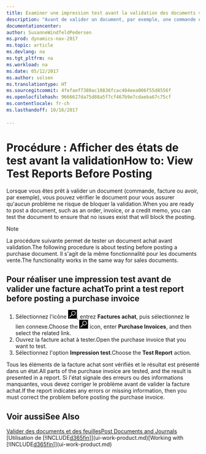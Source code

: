 ```yaml
---
title: Examiner une impression test avant la validation des documents vente ou achat
description: "Avant de valider un document, par exemple, une commande ou un avoir, vous pouvez l'imprimer et le passer en revue pour vérifier les erreurs possibles susceptibles de bloquer la validation."
documentationcenter: 
author: SusanneWindfeldPedersen
ms.prod: dynamics-nav-2017
ms.topic: article
ms.devlang: na
ms.tgt_pltfrm: na
ms.workload: na
ms.date: 05/12/2017
ms.author: solsen
ms.translationtype: HT
ms.sourcegitcommit: 4fefaef7380ac10836fcac404eea006f55d8556f
ms.openlocfilehash: 9666627da75d88a5f7cf467b9e7cdaeba67c75cf
ms.contentlocale: fr-ch
ms.lasthandoff: 10/16/2017

---
```

# <a name="how-to-view-test-reports-before-posting"></a><span data-ttu-id="34c77-103">Procédure : Afficher des états de test avant la validation</span><span class="sxs-lookup"><span data-stu-id="34c77-103">How to: View Test Reports Before Posting</span></span>
<span data-ttu-id="34c77-104">Lorsque vous êtes prêt à valider un document (commande, facture ou avoir, par exemple), vous pouvez vérifier le document pour vous assurer qu'aucun problème ne risque de bloquer la validation.</span><span class="sxs-lookup"><span data-stu-id="34c77-104">When you are ready to post a document, such as an order, invoice, or a credit memo, you can test the document to ensure that no issues exist that will block the posting.</span></span>

> [!NOTE]  
>   <span data-ttu-id="34c77-105">La procédure suivante permet de tester un document achat avant validation.</span><span class="sxs-lookup"><span data-stu-id="34c77-105">The following procedure is about testing before posting a purchase document.</span></span> <span data-ttu-id="34c77-106">Il s'agit de la même fonctionnalité pour les documents vente.</span><span class="sxs-lookup"><span data-stu-id="34c77-106">The functionality works in the same way for sales documents.</span></span>

## <a name="to-print-a-test-report-before-posting-a-purchase-invoice"></a><span data-ttu-id="34c77-107">Pour réaliser une impression test avant de valider une facture achat</span><span class="sxs-lookup"><span data-stu-id="34c77-107">To print a test report before posting a purchase invoice</span></span>
1. <span data-ttu-id="34c77-108">Sélectionnez l'icône ![Page ou état pour la recherche](media/ui-search/search_small.png "Page ou état pour la recherche"), entrez **Factures achat**, puis sélectionnez le lien connexe.</span><span class="sxs-lookup"><span data-stu-id="34c77-108">Choose the ![Search for Page or Report](media/ui-search/search_small.png "Search for Page or Report icon") icon, enter **Purchase Invoices**, and then select the related link.</span></span>
2. <span data-ttu-id="34c77-109">Ouvrez la facture achat à tester.</span><span class="sxs-lookup"><span data-stu-id="34c77-109">Open the purchase invoice that you want to test.</span></span>
3. <span data-ttu-id="34c77-110">Sélectionnez l'option **Impression test**.</span><span class="sxs-lookup"><span data-stu-id="34c77-110">Choose the **Test Report** action.</span></span>  

<span data-ttu-id="34c77-111">Tous les éléments de la facture achat sont vérifiés et le résultat est présenté dans un état.</span><span class="sxs-lookup"><span data-stu-id="34c77-111">All parts of the purchase invoice are tested, and the result is presented in a report.</span></span> <span data-ttu-id="34c77-112">Si l'état signale des erreurs ou des informations manquantes, vous devez corriger le problème avant de valider la facture achat.</span><span class="sxs-lookup"><span data-stu-id="34c77-112">If the report indicates any errors or missing information, then you must correct the problem before posting the purchase invoice.</span></span>

## <a name="see-also"></a><span data-ttu-id="34c77-113">Voir aussi</span><span class="sxs-lookup"><span data-stu-id="34c77-113">See Also</span></span>
[<span data-ttu-id="34c77-114">Valider des documents et des feuilles</span><span class="sxs-lookup"><span data-stu-id="34c77-114">Post Documents and Journals</span></span>](ui-post-documents-journals.md)  
<span data-ttu-id="34c77-115">[Utilisation de [!INCLUDE[d365fin](includes/d365fin_md.md)]](ui-work-product.md)</span><span class="sxs-lookup"><span data-stu-id="34c77-115">[Working with [!INCLUDE[d365fin](includes/d365fin_md.md)]](ui-work-product.md)</span></span>


